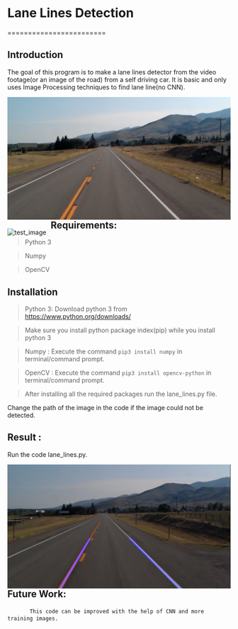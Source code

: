 # Lane Lines Detection
========================

## Introduction

The goal of this program is to make a lane lines detector from the video footage(or an image of the road) from a self driving car. It is basic and only uses Image Processing techniques to find lane line(no CNN).

<img src="readme resources/test_image.jpg"
     alt="test_image"
     style="float: left; margin-right: 10px;" />

<img src="readme resources/lane_lines_result.gif"
      alt="test_image"
      style="float: left; margin-right: 10px; margin-top: 20px" />

## Requirements:

> Python 3

> Numpy

> OpenCV

## Installation

> Python 3: Download python 3 from https://www.python.org/downloads/

> Make sure you install python package index(pip) while you install python 3

> Numpy : Execute the command ```pip3 install numpy``` in terminal/command prompt.

> OpenCV : Execute the command ```pip3 install opencv-python``` in terminal/command prompt.

>After installing all the required packages run the lane_lines.py file.

Change the path of the image in the code if the image could not be detected.

## Result :
Run the code lane_lines.py.

<img src="readme resources/result.jpg"
     alt="result"
     style="float: left; margin-right: 10px;" />

## Future Work:
           This code can be improved with the help of CNN and more training images.
